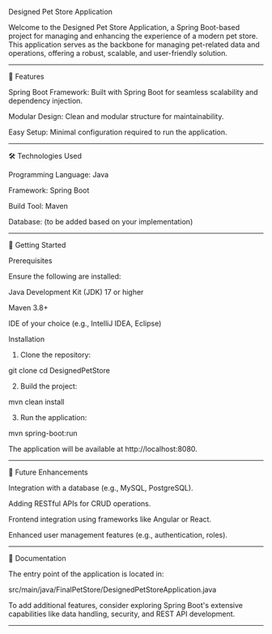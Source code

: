 Designed Pet Store Application

Welcome to the Designed Pet Store Application, a Spring Boot-based project for managing and enhancing the experience of a modern pet store. This application serves as the backbone for managing pet-related data and operations, offering a robust, scalable, and user-friendly solution.


---

📜 Features

Spring Boot Framework: Built with Spring Boot for seamless scalability and dependency injection.

Modular Design: Clean and modular structure for maintainability.

Easy Setup: Minimal configuration required to run the application.



---

🛠 Technologies Used

Programming Language: Java

Framework: Spring Boot

Build Tool: Maven

Database: (to be added based on your implementation)



---

🚀 Getting Started

Prerequisites

Ensure the following are installed:

Java Development Kit (JDK) 17 or higher

Maven 3.8+

IDE of your choice (e.g., IntelliJ IDEA, Eclipse)


Installation

1. Clone the repository:

git clone <repository-url>
cd DesignedPetStore


2. Build the project:

mvn clean install


3. Run the application:

mvn spring-boot:run



The application will be available at http://localhost:8080.


---

🐾 Future Enhancements

Integration with a database (e.g., MySQL, PostgreSQL).

Adding RESTful APIs for CRUD operations.

Frontend integration using frameworks like Angular or React.

Enhanced user management features (e.g., authentication, roles).



---

📖 Documentation

The entry point of the application is located in:

src/main/java/FinalPetStore/DesignedPetStoreApplication.java


To add additional features, consider exploring Spring Boot's extensive capabilities like data handling, security, and REST API development.

---
